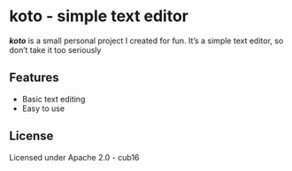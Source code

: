 # koto - simple text editor

_**koto**_ is a small personal project I created for fun. It’s a simple text editor, so don’t take it too seriously

## Features

- Basic text editing
- Easy to use

## License

Licensed under Apache 2.0 - cub16
